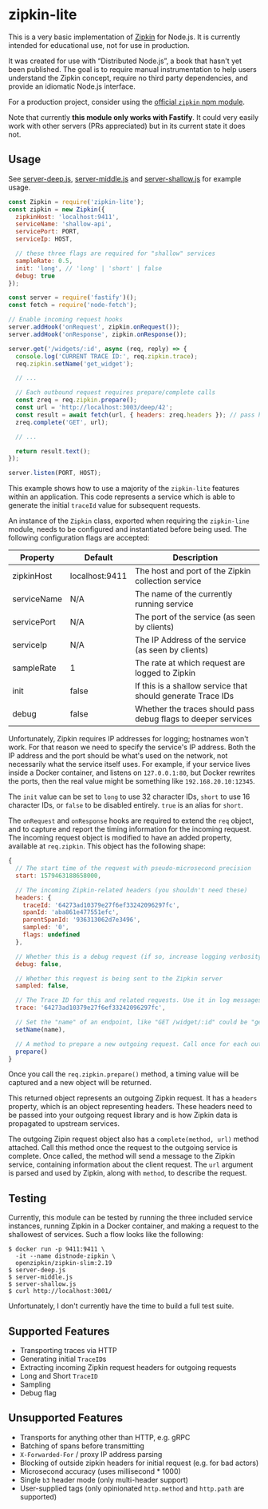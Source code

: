# zipkin-lite

This is a very basic implementation of [Zipkin](https://zipkin.io/) for Node.js. It is currently intended for educational use, not for use in production.

It was created for use with “Distributed Node.js”, a book that hasn't yet been published. The goal is to require manual instrumentation to help users understand the Zipkin concept, require no third party dependencies, and provide an idiomatic Node.js interface.

For a production project, consider using the [official `zipkin` npm module](https://github.com/openzipkin/zipkin-js).

Note that currently **this module only works with Fastify**. It could very easily work with other servers (PRs appreciated) but in its current state it does not.

## Usage

See [server-deep.js](./server-deep.js), [server-middle.js](./server-middle.js) and [server-shallow.js](./server-shallow.js) for example usage.

```javascript
const Zipkin = require('zipkin-lite');
const zipkin = new Zipkin({
  zipkinHost: 'localhost:9411',
  serviceName: 'shallow-api',
  servicePort: PORT,
  serviceIp: HOST,

  // these three flags are required for "shallow" services
  sampleRate: 0.5,
  init: 'long', // 'long' | 'short' | false
  debug: true
});

const server = require('fastify')();
const fetch = require('node-fetch');

// Enable incoming request hooks
server.addHook('onRequest', zipkin.onRequest());
server.addHook('onResponse', zipkin.onResponse());

server.get('/widgets/:id', async (req, reply) => {
  console.log('CURRENT TRACE ID:', req.zipkin.trace);
  req.zipkin.setName('get_widget');

  // ...

  // Each outbound request requires prepare/complete calls
  const zreq = req.zipkin.prepare();
  const url = 'http://localhost:3003/deep/42';
  const result = await fetch(url, { headers: zreq.headers }); // pass headers
  zreq.complete('GET', url);

  // ...

  return result.text();
});

server.listen(PORT, HOST);
```

This example shows how to use a majority of the `zipkin-lite` features within an application. This code represents a service which is able to generate the initial `traceId` value for subsequent requests.

An instance of the `Zipkin` class, exported when requiring the `zipkin-line` module, needs to be configured and instantiated before being used. The following configuration flags are accepted:


| Property | Default | Description |
| --- | --- | --- |
| zipkinHost | localhost:9411 | The host and port of the Zipkin collection service |
| serviceName | N/A | The name of the currently running service |
| servicePort | N/A | The port of the service (as seen by clients) |
| serviceIp | N/A | The IP Address of the service (as seen by clients) |
| sampleRate | 1 | The rate at which request are logged to Zipkin |
| init | false | If this is a shallow service that should generate Trace IDs |
| debug | false | Whether the traces should pass debug flags to deeper services |

Unfortunately, Zipkin requires IP addresses for logging; hostnames won't work. For that reason we need to specify the service's IP address. Both the IP address and the port should be what's used on the network, not necessarily what the service itself uses. For example, if your service lives inside a Docker container, and listens on `127.0.0.1:80`, but Docker rewrites the ports, then the real value might be something like `192.168.20.10:12345`.

The `init` value can be set to `long` to use 32 character IDs, `short` to use 16 character IDs, or `false` to be disabled entirely. `true` is an alias for `short`.

The `onRequest` and `onResponse` hooks are required to extend the `req` object, and to capture and report the timing information for the incoming request. The incoming request object is modified to have an added property, available at `req.zipkin`. This object has the following shape:

```javascript
{
  // The start time of the request with pseudo-microsecond precision
  start: 1579463188658000,

  // The incoming Zipkin-related headers (you shouldn't need these)
  headers: {
    traceId: '64273ad10379e27f6ef33242096297fc',
    spanId: 'aba861e477551efc',
    parentSpanId: '936313062d7e3496',
    sampled: '0',
    flags: undefined
  },

  // Whether this is a debug request (if so, increase logging verbosity)
  debug: false,

  // Whether this request is being sent to the Zipkin server
  sampled: false,

  // The Trace ID for this and related requests. Use it in log messages for grouping
  trace: '64273ad10379e27f6ef33242096297fc',

  // Set the "name" of an endpoint, like "GET /widget/:id" could be "get_widget"
  setName(name),

  // A method to prepare a new outgoing request. Call once for each outgoing request.
  prepare()
}
```

Once you call the `req.zipkin.prepare()` method, a timing value will be captured and a new object will be returned.

This returned object represents an outgoing Zipkin request. It has a `headers` property, which is an object representing headers. These headers need to be passed into your outgoing request library and is how Zipkin data is propagated to upstream services.

The outgoing Zipin request object also has a `complete(method, url)` method attached. Call this method once the request to the outgoing service is complete. Once called, the method will send a message to the Zipkin service, containing information about the client request. The `url` argument is parsed and used by Zipkin, along with `method`, to describe the request.


## Testing

Currently, this module can be tested by running the three included service instances, running Zipkin in a Docker container, and making a request to the shallowest of services. Such a flow looks like the following:

```shell
$ docker run -p 9411:9411 \
  -it --name distnode-zipkin \
  openzipkin/zipkin-slim:2.19
$ server-deep.js
$ server-middle.js
$ server-shallow.js
$ curl http://localhost:3001/
```

Unfortunately, I don't currently have the time to build a full test suite.


## Supported Features

- Transporting traces via HTTP
- Generating initial `TraceID`s
- Extracting incoming Zipkin request headers for outgoing requests
- Long and Short `TraceID`
- Sampling
- Debug flag


## Unsupported Features

- Transports for anything other than HTTP, e.g. gRPC
- Batching of spans before transmitting
- `X-Forwarded-For` / proxy IP address parsing
- Blocking of outside zipkin headers for initial request (e.g. for bad actors)
- Microsecond accuracy (uses millisecond * 1000)
- Single `b3` header mode (only multi-header support)
- User-supplied tags (only opinionated `http.method` and `http.path` are supported)
